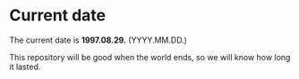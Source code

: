 # Current date

The current date is **1997.08.29.** (YYYY.MM.DD.)

This repository will be good when the world ends, so we will know how long it lasted.